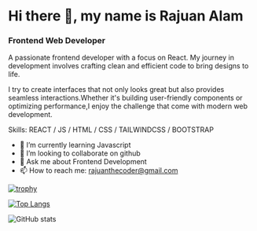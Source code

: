 # Hi there 👋, my name is Rajuan Alam
### Frontend Web Developer

A passionate frontend developer with a focus on React. My journey in development involves crafting clean and efficient code to bring designs to life.

I try to create interfaces that not only looks great but also provides seamless interactions.Whether it's building user-friendly components or optimizing performance,I enjoy the challenge that come with modern web development.

Skills:   REACT / JS / HTML / CSS / TAILWINDCSS / BOOTSTRAP

- 🌱 I’m currently learning Javascript 
- 👯 I’m looking to collaborate on github 
- 💬 Ask me about Frontend Development 
- 📫 How to reach me: rajuanthecoder@gmail.com 

[![trophy](https://github-profile-trophy.vercel.app/?username=rajuanalam)](https://github.com/ryo-ma/github-profile-trophy)

[![Top Langs](https://github-readme-stats.vercel.app/api/top-langs/?username=rajuanalam)](https://github.com/anuraghazra/github-readme-stats)

![GitHub stats](https://github-readme-stats.vercel.app/api?username=rajuanalam&show_icons=true)  




